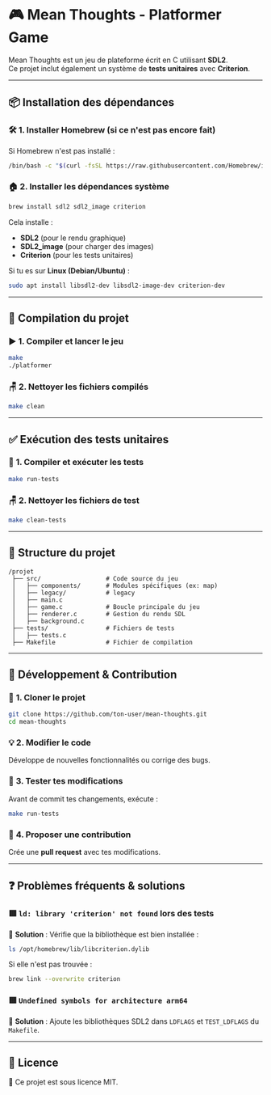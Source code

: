 # 🎮 Mean Thoughts - Platformer Game

Mean Thoughts est un jeu de plateforme écrit en C utilisant **SDL2**.  
Ce projet inclut également un système de **tests unitaires** avec **Criterion**.

---

## 📦 Installation des dépendances

### 🛠️ **1. Installer Homebrew (si ce n'est pas encore fait)**
Si Homebrew n'est pas installé :
```sh
/bin/bash -c "$(curl -fsSL https://raw.githubusercontent.com/Homebrew/install/HEAD/install.sh)"
```

### 🏠 **2. Installer les dépendances système**
```sh
brew install sdl2 sdl2_image criterion
```

Cela installe :
- **SDL2** (pour le rendu graphique)
- **SDL2_image** (pour charger des images)
- **Criterion** (pour les tests unitaires)

Si tu es sur **Linux (Debian/Ubuntu)** :
```sh
sudo apt install libsdl2-dev libsdl2-image-dev criterion-dev
```

---

## 🏰 Compilation du projet

### ▶️ **1. Compiler et lancer le jeu**
```sh
make
./platformer
```

### 🪑 **2. Nettoyer les fichiers compilés**
```sh
make clean
```

---

## ✅ Exécution des tests unitaires

### 🧪 **1. Compiler et exécuter les tests**
```sh
make run-tests
```

### 🪑 **2. Nettoyer les fichiers de test**
```sh
make clean-tests
```

---

## 📂 Structure du projet

```
/projet
 ├── src/                  # Code source du jeu
 │   ├── components/       # Modules spécifiques (ex: map)
 │   ├── legacy/           # legacy
 │   ├── main.c            
 │   ├── game.c            # Boucle principale du jeu
 │   ├── renderer.c        # Gestion du rendu SDL
 │   ├── background.c      
 ├── tests/                # Fichiers de tests
 │   ├── tests.c        
 ├── Makefile              # Fichier de compilation
```

---

## 🚀 Développement & Contribution

### 🔧 **1. Cloner le projet**
```sh
git clone https://github.com/ton-user/mean-thoughts.git
cd mean-thoughts
```

### 💡 **2. Modifier le code**
Développe de nouvelles fonctionnalités ou corrige des bugs.

### 🧪 **3. Tester tes modifications**
Avant de commit tes changements, exécute :
```sh
make run-tests
```

### 🚀 **4. Proposer une contribution**
Crée une **pull request** avec tes modifications.

---

## ❓ Problèmes fréquents & solutions

### **🟥 `ld: library 'criterion' not found` lors des tests**
🔷 **Solution** : Vérifie que la bibliothèque est bien installée :
```sh
ls /opt/homebrew/lib/libcriterion.dylib
```
Si elle n'est pas trouvée :
```sh
brew link --overwrite criterion
```

### **🟥 `Undefined symbols for architecture arm64`**
🔷 **Solution** : Ajoute les bibliothèques SDL2 dans `LDFLAGS` et `TEST_LDFLAGS` du `Makefile`.

---

## 🌟 Licence

📝 Ce projet est sous licence MIT.

